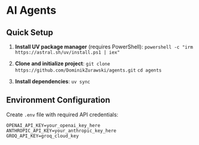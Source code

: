 # AI Agents

## Quick Setup

1. **Install UV package manager** (requires PowerShell):
```powershell -c "irm https://astral.sh/uv/install.ps1 | iex"```

2. **Clone and initialize project**:
```git clone https://github.com/DominikZurawski/agents.git```
```cd agents```

3. **Install dependencies**:
```uv sync```

## Environment Configuration
Create `.env` file with required API credentials:
```
OPENAI_API_KEY=your_openai_key_here
ANTHROPIC_API_KEY=your_anthropic_key_here
GROQ_API_KEY=groq_cloud_key
```
